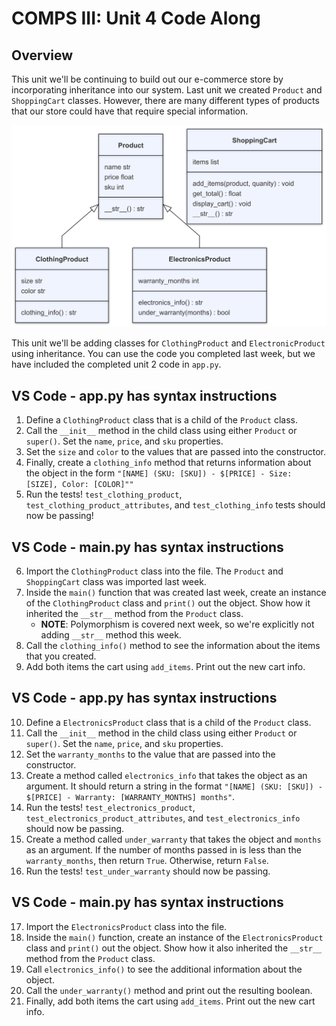 # COMPS III: Unit 4 Code Along

## Overview
This unit we'll be continuing to build out our e-commerce store by incorporating inheritance into our system. Last unit we created `Product` and `ShoppingCart` classes. However, there are many different types of products that our store could have that require special information. 

![Inheritance in E-Commerce Store](./E-Store_W2.png)

This unit we'll be adding classes for `ClothingProduct` and `ElectronicProduct` using inheritance. You can use the code you completed last week, but we have included the completed unit 2 code in `app.py`.

## VS Code - app.py has syntax instructions
1. Define a `ClothingProduct` class that is a child of the `Product` class.
2. Call the `__init__` method in the child class using either `Product` or `super()`. Set the `name`, `price`, and `sku` properties.
3. Set the `size` and `color` to the values that are passed into the constructor.
4. Finally, create a `clothing_info` method that returns information about the object in the form `"[NAME] (SKU: [SKU]) - $[PRICE] - Size: [SIZE], Color: [COLOR]""`
5. Run the tests! `test_clothing_product`, `test_clothing_product_attributes`, and `test_clothing_info` tests should now be passing!

## VS Code - main.py has syntax instructions
6. Import the `ClothingProduct` class into the file. The `Product` and `ShoppingCart` class was imported last week.
7. Inside the `main()` function that was created last week, create an instance of the `ClothingProduct` class and `print()` out the object. Show how it inherited the `__str__` method from the `Product` class. 
    - **NOTE**: Polymorphism is covered next week, so we're explicitly not adding `__str__` method this week.
8. Call the `clothing_info()` method to see the information about the items that you created. 
9. Add both items the cart using `add_items`. Print out the new cart info.

## VS Code - app.py has syntax instructions
10. Define a `ElectronicsProduct` class that is a child of the `Product` class.
11. Call the `__init__` method in the child class using either `Product` or `super()`. Set the `name`, `price`, and `sku` properties.
12. Set the `warranty_months` to the value that are passed into the constructor. 
13. Create a method called `electronics_info` that takes the object as an argument. It should return a string in the format `"[NAME] (SKU: [SKU]) - $[PRICE] - Warranty: [WARRANTY_MONTHS] months"`.
14. Run the tests! `test_electronics_product`, `test_electronics_product_attributes`, and `test_electronics_info` should now be passing.
15. Create a method called `under_warranty` that takes the object and `months` as an argument. If the number of months passed in is less than the `warranty_months`, then return `True`. Otherwise, return `False`.
16. Run the tests! `test_under_warranty` should now be passing.

## VS Code - main.py has syntax instructions
17. Import the `ElectronicsProduct` class into the file.
18. Inside the `main()` function, create an instance of the `ElectronicsProduct` class and `print()` out the object. Show how it also inherited the `__str__` method from the `Product` class.
19. Call `electronics_info()` to see the additional information about the object.
20. Call the `under_warranty()` method and print out the resulting boolean.
21. Finally, add both items the cart using `add_items`. Print out the new cart info.
